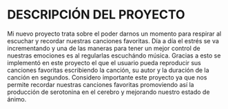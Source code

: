 # DESCRIPCIÓN DEL PROYECTO

Mi nuevo proyecto trata sobre el poder darnos un momento para respirar al escuchar y recordar nuestras canciones favoritas. Día a día el estrés se va incrementando y una de las maneras para tener un mejor control de nuestras emociones es al regularlas escuchándo música. Gracias a esto se implementó en este proyecto el que el usuario pueda reproducir sus canciones favoritas escribiendo la canción, su autor y la duración de la canción en segundos.
Considero importante este proyecto ya que nos permite recordar nuestras canciones favoritas promoviendo así la producción de serotonina en el cerebro y mejorando nuestro estado de ánimo.
